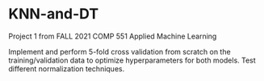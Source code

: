 # KNN-and-DT
Project 1 from FALL 2021 COMP 551 Applied Machine Learning

Implement and perform 5-fold cross validation from scratch on the training/validation data to optimize hyperparameters for both models.
Test different normalization techniques.
